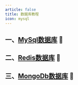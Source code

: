 ```yaml
---
article: false
title: 数据库教程
icon: mysql
---
```

## 一、[MySql数据库](/sql/1、Mysql数据库/)  :clown_face:
## 二、[Redis数据库](/sql/2、Redis数据库/)  :clown_face:
## 三、[MongoDb数据库](/sql/3、Mongodb数据库/)  :clown_face: